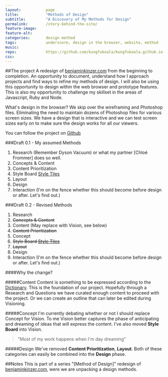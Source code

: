 ```yaml
---
layout:           page
title:            "Methods of Design"
subtitle:         "A Discovery of My Methods for Design"
permalink:        /story-behind-the-site/
feature-image:    
feature-alt:      
categories:       design method
tags:             underscore, design in the browser, website, method
music:            
repo:             https://github.com/kungfukoala/kungfukoala.github.io
css:              
---
```

##The project
A redesign of [benjaminkinzer.com] from the beginning to completion. An opportunity to document, understand how I approach projects and find ways to refine my methods of design. I will also be using this opportunity to design within the web browser and prototype features. This is also my opportunity to challenge my skillset in the areas of Javascript, Ruby and Node. 

What's design in the browser? We skip over the wireframing and Photoshop files. Eliminating the need to maintain dozens of Photoshop files for various screen sizes. We have a design that is interactive and we can test screen sizes early on to make sure the design works for all our viewers. 

You can follow the project on [Github](https://github.com/kungfukoala/kungfukoala.github.io)

###Draft 0.1 - My assumed Methods

1. Research (Remember Dyson Vacuum) or what my partner [Chloé Frommer] does so well.
2. Concepts & Content
3. Content Prioritization
4. Style Board [Style Tiles](http://styletil.es/)
5. Layout
6. Design
7. Interaction (I'm on the fence whether this should become before design or after. Let's find out.)

###Draft 0.2 - Revised Methods

1. Research
2. <s>Concepts & Content</s> 
2. Content (May replace with Vision, see below)
3. <s>Content Prioritization</s> 
3. Concept
4. <s>Style Board [Style Tiles](http://styletil.es/)</s>
5. <s>Layout</s>
6. Design
6. Interaction (I'm on the fence whether this should become before design or after. Let's find out.)

####Why the change?

#####Content
Content is something to be expressed according to the [Dictionary](http://dictionary.reference.com/browse/content?s=t). This is the foundation of our project. Hopefully through a Research and Questions we have curated enough content to proceed with the project. Or we can create an outline that can later be edited during Visioning.

#####Concept
I'm currently debating whether or not I should replace Concept for Vision. To me Vision better captures the phase of anticipating and dreaming of ideas that will express the content. I've also moved **Style Board** into Vision.


> "Most of my work happens when I'm day dreaming"


#####Design
We've removed **Content Prioritization**, **Layout**. Both of these categories can easily be combined into the **Design** phase.






 

##Notes
This is part of a series "[Method of Design]" redesign of [benjaminkinzer.com], were we are unpacking a design methods.


[benjaminkinzer.com]: http://benjaminkinzer.com
